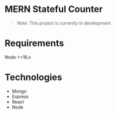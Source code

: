 # MERN Stateful Counter

> Note: This project is currently in development

# Requirements

Node >=16.x

# Technologies

- Mongo
- Express
- React
- Node
